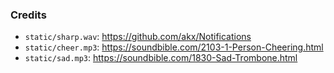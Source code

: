 ### Credits

- `static/sharp.wav`: https://github.com/akx/Notifications
- `static/cheer.mp3`: https://soundbible.com/2103-1-Person-Cheering.html
- `static/sad.mp3`: https://soundbible.com/1830-Sad-Trombone.html

